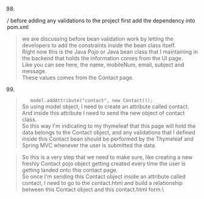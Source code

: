 98.
/ before adding any validations to the project first add the dependency into pom.xml

>we are discussing before bean validation work by letting the developers to add the constraints inside
the bean class itself.\
Right now this is the Java Pojo or Java bean class that I maintaining in the backend that holds the
information comes from the UI page.\
Like you can see here, the name, mobileNum, email, subject and message.\
These values comes from the Contact page.

















99.
> ````   model.addAttribute("contact", new Contact());```` \
So using model object, I need to create an attribute called contact.\
And inside this attribute I need to send the new object of contact class.\
So this way I'm indicating to my thymeleaf that this page will hold
the data belongs to the Contact object, and any validations that I defined inside this Contact bean
should be performed by the Thymeleaf and Spring MVC whenever the user is submitted the data.


> So this is a very step that we need to make sure, like creating a new freshly Contact pojo object getting
created every time the user is getting landed onto this contact page. \
So once I'm sending this Contact object inside an attribute called contact, I need to go to the contact.html
and build a relationship between this Contact object and this contact.html form.\